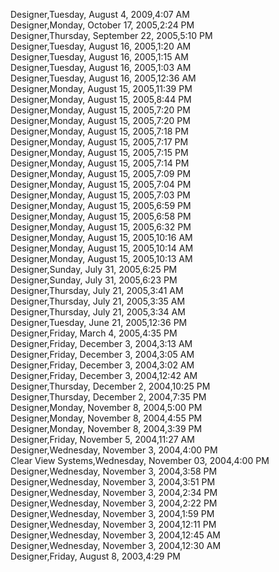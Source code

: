 ﻿Designer,Tuesday, August 4, 2009,4:07 AM  Designer,Monday, October 17, 2005,2:24 PM  Designer,Thursday, September 22, 2005,5:10 PM  Designer,Tuesday, August 16, 2005,1:20 AM  Designer,Tuesday, August 16, 2005,1:15 AM  Designer,Tuesday, August 16, 2005,1:03 AM  Designer,Tuesday, August 16, 2005,12:36 AM  Designer,Monday, August 15, 2005,11:39 PM  Designer,Monday, August 15, 2005,8:44 PM  Designer,Monday, August 15, 2005,7:20 PM  Designer,Monday, August 15, 2005,7:20 PM  Designer,Monday, August 15, 2005,7:18 PM  Designer,Monday, August 15, 2005,7:17 PM  Designer,Monday, August 15, 2005,7:15 PM  Designer,Monday, August 15, 2005,7:14 PM  Designer,Monday, August 15, 2005,7:09 PM  Designer,Monday, August 15, 2005,7:04 PM  Designer,Monday, August 15, 2005,7:03 PM  Designer,Monday, August 15, 2005,6:59 PM  Designer,Monday, August 15, 2005,6:58 PM  Designer,Monday, August 15, 2005,6:32 PM  Designer,Monday, August 15, 2005,10:16 AM  Designer,Monday, August 15, 2005,10:14 AM  Designer,Monday, August 15, 2005,10:13 AM  Designer,Sunday, July 31, 2005,6:25 PM  Designer,Sunday, July 31, 2005,6:23 PM  Designer,Thursday, July 21, 2005,3:41 AM  Designer,Thursday, July 21, 2005,3:35 AM  Designer,Thursday, July 21, 2005,3:34 AM  Designer,Tuesday, June 21, 2005,12:36 PM  Designer,Friday, March 4, 2005,4:35 PM  Designer,Friday, December 3, 2004,3:13 AM  Designer,Friday, December 3, 2004,3:05 AM  Designer,Friday, December 3, 2004,3:02 AM  Designer,Friday, December 3, 2004,12:42 AM  Designer,Thursday, December 2, 2004,10:25 PM  Designer,Thursday, December 2, 2004,7:35 PM  Designer,Monday, November 8, 2004,5:00 PM  Designer,Monday, November 8, 2004,4:55 PM  Designer,Monday, November 8, 2004,3:39 PM  Designer,Friday, November 5, 2004,11:27 AM  Designer,Wednesday, November 3, 2004,4:00 PM  Clear View Systems,Wednesday, November 03, 2004,4:00 PM  Designer,Wednesday, November 3, 2004,3:58 PM  Designer,Wednesday, November 3, 2004,3:51 PM  Designer,Wednesday, November 3, 2004,2:34 PM  Designer,Wednesday, November 3, 2004,2:22 PM  Designer,Wednesday, November 3, 2004,1:59 PM  Designer,Wednesday, November 3, 2004,12:11 PM  Designer,Wednesday, November 3, 2004,12:45 AM  Designer,Wednesday, November 3, 2004,12:30 AM  Designer,Friday, August 8, 2003,4:29 PM